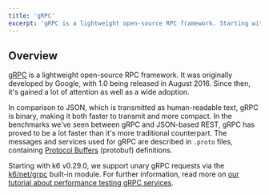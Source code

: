 ```yaml
---
title: 'gRPC'
excerpt: 'gRPC is a lightweight open-source RPC framework. Starting with k6 v0.29.0, we support unary gRPC requests.'
---
```


## Overview

[gRPC](https://grpc.io/) is a lightweight open-source RPC framework. It was originally developed by Google, with 1.0
being released in August 2016. Since then, it's gained a lot of attention as well as a wide adoption.

In comparison to JSON, which is transmitted as human-readable text, gRPC is binary, making it both
faster to transmit and more compact. In the benchmarks we've seen between gRPC and JSON-based REST,
gRPC has proved to be a lot faster than it's more traditional counterpart. The messages and services
used for gRPC are described in `.proto` files, containing [Protocol Buffers](https://en.wikipedia.org/wiki/Protocol_Buffers) (protobuf) definitions.

Starting with k6 v0.29.0, we support unary gRPC requests via the [k6/net/grpc](/javascript-api/k6-net-grpc) built-in module. For further information, read more on [our tutorial about performance testing gRPC services](https://k6.io/blog/performance-testing-grpc-services/).